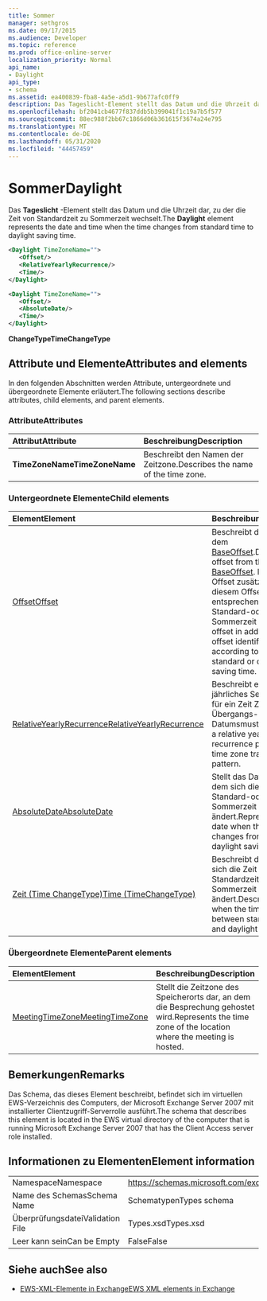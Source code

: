 ```yaml
---
title: Sommer
manager: sethgros
ms.date: 09/17/2015
ms.audience: Developer
ms.topic: reference
ms.prod: office-online-server
localization_priority: Normal
api_name:
- Daylight
api_type:
- schema
ms.assetid: ea400839-fba8-4a5e-a5d1-9b677afc0ff9
description: Das Tageslicht-Element stellt das Datum und die Uhrzeit dar, zu der die Zeit von Standardzeit zu Sommerzeit wechselt.
ms.openlocfilehash: bf2041cb4677f837ddb5b399041f1c19a7b5f577
ms.sourcegitcommit: 88ec988f2bb67c1866d06b361615f3674a24e795
ms.translationtype: MT
ms.contentlocale: de-DE
ms.lasthandoff: 05/31/2020
ms.locfileid: "44457459"
---
```

# <a name="daylight"></a><span data-ttu-id="0f7e8-103">Sommer</span><span class="sxs-lookup"><span data-stu-id="0f7e8-103">Daylight</span></span>

<span data-ttu-id="0f7e8-104">Das **Tageslicht** -Element stellt das Datum und die Uhrzeit dar, zu der die Zeit von Standardzeit zu Sommerzeit wechselt.</span><span class="sxs-lookup"><span data-stu-id="0f7e8-104">The **Daylight** element represents the date and time when the time changes from standard time to daylight saving time.</span></span> 
  
```xml
<Daylight TimeZoneName="">
   <Offset/>
   <RelativeYearlyRecurrence/>
   <Time/>
</Daylight>
```

```xml
<Daylight TimeZoneName="">
   <Offset/>
   <AbsoluteDate/>
   <Time/>
</Daylight>
```

<span data-ttu-id="0f7e8-105">**ChangeType**</span><span class="sxs-lookup"><span data-stu-id="0f7e8-105">**TimeChangeType**</span></span>

## <a name="attributes-and-elements"></a><span data-ttu-id="0f7e8-106">Attribute und Elemente</span><span class="sxs-lookup"><span data-stu-id="0f7e8-106">Attributes and elements</span></span>

<span data-ttu-id="0f7e8-107">In den folgenden Abschnitten werden Attribute, untergeordnete und übergeordnete Elemente erläutert.</span><span class="sxs-lookup"><span data-stu-id="0f7e8-107">The following sections describe attributes, child elements, and parent elements.</span></span>
  
### <a name="attributes"></a><span data-ttu-id="0f7e8-108">Attribute</span><span class="sxs-lookup"><span data-stu-id="0f7e8-108">Attributes</span></span>

|<span data-ttu-id="0f7e8-109">**Attribut**</span><span class="sxs-lookup"><span data-stu-id="0f7e8-109">**Attribute**</span></span>|<span data-ttu-id="0f7e8-110">**Beschreibung**</span><span class="sxs-lookup"><span data-stu-id="0f7e8-110">**Description**</span></span>|
|:-----|:-----|
|<span data-ttu-id="0f7e8-111">**TimeZoneName**</span><span class="sxs-lookup"><span data-stu-id="0f7e8-111">**TimeZoneName**</span></span> <br/> |<span data-ttu-id="0f7e8-112">Beschreibt den Namen der Zeitzone.</span><span class="sxs-lookup"><span data-stu-id="0f7e8-112">Describes the name of the time zone.</span></span>  <br/> |
   
### <a name="child-elements"></a><span data-ttu-id="0f7e8-113">Untergeordnete Elemente</span><span class="sxs-lookup"><span data-stu-id="0f7e8-113">Child elements</span></span>

|<span data-ttu-id="0f7e8-114">**Element**</span><span class="sxs-lookup"><span data-stu-id="0f7e8-114">**Element**</span></span>|<span data-ttu-id="0f7e8-115">**Beschreibung**</span><span class="sxs-lookup"><span data-stu-id="0f7e8-115">**Description**</span></span>|
|:-----|:-----|
|[<span data-ttu-id="0f7e8-116">Offset</span><span class="sxs-lookup"><span data-stu-id="0f7e8-116">Offset</span></span>](offset.md) <br/> |<span data-ttu-id="0f7e8-117">Beschreibt den Offset aus dem [BaseOffset](baseoffset.md).</span><span class="sxs-lookup"><span data-stu-id="0f7e8-117">Describes the offset from the [BaseOffset](baseoffset.md).</span></span> <span data-ttu-id="0f7e8-118">Der Basis Offset zusätzlich zu diesem Offset gibt die Zeit entsprechend der Standard-oder Sommerzeit an.</span><span class="sxs-lookup"><span data-stu-id="0f7e8-118">The base offset in addition to this offset identifies the time according to whether it is standard or daylight saving time.</span></span>  <br/> |
|[<span data-ttu-id="0f7e8-119">RelativeYearlyRecurrence</span><span class="sxs-lookup"><span data-stu-id="0f7e8-119">RelativeYearlyRecurrence</span></span>](relativeyearlyrecurrence.md) <br/> |<span data-ttu-id="0f7e8-120">Beschreibt ein relatives jährliches Serienmuster für ein Zeit Zonen Übergangs-Datumsmuster.</span><span class="sxs-lookup"><span data-stu-id="0f7e8-120">Describes a relative yearly recurrence pattern for a time zone transition date pattern.</span></span>  <br/> |
|[<span data-ttu-id="0f7e8-121">AbsoluteDate</span><span class="sxs-lookup"><span data-stu-id="0f7e8-121">AbsoluteDate</span></span>](absolutedate.md) <br/> |<span data-ttu-id="0f7e8-122">Stellt das Datum dar, an dem sich die Zeit von der Standard-oder Sommerzeit ändert.</span><span class="sxs-lookup"><span data-stu-id="0f7e8-122">Represents the date when the time changes from standard or daylight saving time.</span></span>  <br/> |
|[<span data-ttu-id="0f7e8-123">Zeit (Time ChangeType)</span><span class="sxs-lookup"><span data-stu-id="0f7e8-123">Time (TimeChangeType)</span></span>](time-timechangetype.md) <br/> |<span data-ttu-id="0f7e8-124">Beschreibt die Zeit, zu der sich die Zeit zwischen Standardzeit und Sommerzeit ändert.</span><span class="sxs-lookup"><span data-stu-id="0f7e8-124">Describes the time when the time changes between standard time and daylight saving time.</span></span>  <br/> |
   
### <a name="parent-elements"></a><span data-ttu-id="0f7e8-125">Übergeordnete Elemente</span><span class="sxs-lookup"><span data-stu-id="0f7e8-125">Parent elements</span></span>

|<span data-ttu-id="0f7e8-126">**Element**</span><span class="sxs-lookup"><span data-stu-id="0f7e8-126">**Element**</span></span>|<span data-ttu-id="0f7e8-127">**Beschreibung**</span><span class="sxs-lookup"><span data-stu-id="0f7e8-127">**Description**</span></span>|
|:-----|:-----|
|[<span data-ttu-id="0f7e8-128">MeetingTimeZone</span><span class="sxs-lookup"><span data-stu-id="0f7e8-128">MeetingTimeZone</span></span>](meetingtimezone.md) <br/> |<span data-ttu-id="0f7e8-129">Stellt die Zeitzone des Speicherorts dar, an dem die Besprechung gehostet wird.</span><span class="sxs-lookup"><span data-stu-id="0f7e8-129">Represents the time zone of the location where the meeting is hosted.</span></span>  <br/> |
   
## <a name="remarks"></a><span data-ttu-id="0f7e8-130">Bemerkungen</span><span class="sxs-lookup"><span data-stu-id="0f7e8-130">Remarks</span></span>

<span data-ttu-id="0f7e8-131">Das Schema, das dieses Element beschreibt, befindet sich im virtuellen EWS-Verzeichnis des Computers, der Microsoft Exchange Server 2007 mit installierter Clientzugriff-Serverrolle ausführt.</span><span class="sxs-lookup"><span data-stu-id="0f7e8-131">The schema that describes this element is located in the EWS virtual directory of the computer that is running Microsoft Exchange Server 2007 that has the Client Access server role installed.</span></span>
  
## <a name="element-information"></a><span data-ttu-id="0f7e8-132">Informationen zu Elementen</span><span class="sxs-lookup"><span data-stu-id="0f7e8-132">Element information</span></span>

|||
|:-----|:-----|
|<span data-ttu-id="0f7e8-133">Namespace</span><span class="sxs-lookup"><span data-stu-id="0f7e8-133">Namespace</span></span>  <br/> |https://schemas.microsoft.com/exchange/services/2006/types  <br/> |
|<span data-ttu-id="0f7e8-134">Name des Schemas</span><span class="sxs-lookup"><span data-stu-id="0f7e8-134">Schema Name</span></span>  <br/> |<span data-ttu-id="0f7e8-135">Schematypen</span><span class="sxs-lookup"><span data-stu-id="0f7e8-135">Types schema</span></span>  <br/> |
|<span data-ttu-id="0f7e8-136">Überprüfungsdatei</span><span class="sxs-lookup"><span data-stu-id="0f7e8-136">Validation File</span></span>  <br/> |<span data-ttu-id="0f7e8-137">Types.xsd</span><span class="sxs-lookup"><span data-stu-id="0f7e8-137">Types.xsd</span></span>  <br/> |
|<span data-ttu-id="0f7e8-138">Leer kann sein</span><span class="sxs-lookup"><span data-stu-id="0f7e8-138">Can be Empty</span></span>  <br/> |<span data-ttu-id="0f7e8-139">False</span><span class="sxs-lookup"><span data-stu-id="0f7e8-139">False</span></span>  <br/> |
   
## <a name="see-also"></a><span data-ttu-id="0f7e8-140">Siehe auch</span><span class="sxs-lookup"><span data-stu-id="0f7e8-140">See also</span></span>

- [<span data-ttu-id="0f7e8-141">EWS-XML-Elemente in Exchange</span><span class="sxs-lookup"><span data-stu-id="0f7e8-141">EWS XML elements in Exchange</span></span>](ews-xml-elements-in-exchange.md)


